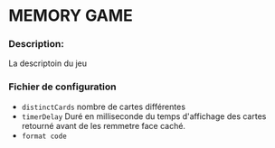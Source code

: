 # MEMORY GAME
### Description:
La descriptoin du jeu

### Fichier de configuration
- ```distinctCards``` nombre de cartes différentes 
- ```timerDelay``` Duré en milliseconde du temps d'affichage des cartes retourné avant de les remmetre face caché. 
- ```format code```